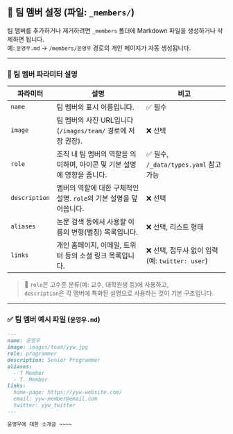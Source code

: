 ## 👥 팀 멤버 설정 (파일: `_members/`)

팀 멤버를 추가하거나 제거하려면 `_members` 폴더에 Markdown 파일을 생성하거나 삭제하면 됩니다.  
예: `윤영우.md` → `/members/윤영우` 경로의 개인 페이지가 자동 생성됩니다.

---

### 📌 팀 멤버 파라미터 설명

| 파라미터        | 설명                                                                                          | 비고                                 |
|------------------|-----------------------------------------------------------------------------------------------|--------------------------------------|
| `name`           | 팀 멤버의 표시 이름입니다.                                                                    | ✅ 필수                                 |
| `image`          | 팀 멤버의 사진 URL입니다 (`/images/team/` 경로에 저장 권장).                                  | ❌ 선택                                 |
| `role`           | 조직 내 팀 멤버의 역할을 의미하며, 아이콘 및 기본 설명에 영향을 줍니다.                       | ✅ 필수, `/_data/types.yaml` 참고 가능         |
| `description`    | 멤버의 역할에 대한 구체적인 설명. `role`의 기본 설명을 덮어씁니다.                             | ❌ 선택                                 |
| `aliases`        | 논문 검색 등에서 사용할 이름의 변형(별칭) 목록입니다.                                          | ❌ 선택, 리스트 형태                          |
| `links`          | 개인 홈페이지, 이메일, 트위터 등의 소셜 링크 목록입니다.                                       | ❌ 선택, 접두사 없이 입력 (예: `twitter: user`) |

> 🧠 `role`은 고수준 분류(예: 교수, 대학원생 등)에 사용하고,  
> `description`은 각 멤버에 특화된 설명으로 사용하는 것이 기본 구조입니다.

---

### ✅ 팀 멤버 예시 파일 (`윤영우.md`)

```markdown
---
name: 윤영우
image: images/team/yyw.jpg
role: programmer
description: Senior Programmer
aliases:
  - T Member
  - T. Member
links:
  home-page: https://yyw-website.com/
  email: yyw-member@email.com
  twitter: yyw_twitter
---

윤영우에 대한 소개글 ~~~~
